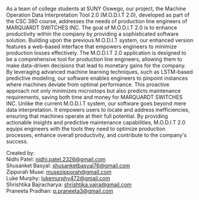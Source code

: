 As a team of college students at SUNY Oswego, our project, the Machine Operation Data Interpretation Tool 2.0 (M.O.D.I.T 2.0), developed as part of the CSC 380 course, addresses the needs of production line engineers of MARQUARDT SWITCHES INC. The goal of M.O.D.I.T 2.0 is to enhance productivity within the company by providing a sophisticated software solution. Building upon the previous M.O.D.I.T system, our enhanced version features a web-based interface that empowers engineers to minimize production losses effectively. The M.O.D.I.T 2.0 application is designed to be a comprehensive tool for production line engineers, allowing them to make data-driven decisions that lead to monetary gains for the company. By leveraging advanced machine learning techniques, such as LSTM-based predictive modeling, our software enables engineers to pinpoint instances where machines deviate from optimal performance. This proactive approach not only minimizes microstops but also predicts maintenance requirements, saving both time and money for MARQUARDT SWITCHES INC. Unlike the current M.O.D.I.T system, our software goes beyond mere data interpretation. It empowers users to locate and address inefficiencies, ensuring that machines operate at their full potential. By providing actionable insights and predictive maintenance capabilities, M.O.D.I.T 2.0 equips engineers with the tools they need to optimize production processes, enhance overall productivity, and contribute to the company's success.

Created by:\
Nidhi Patel: nidhi.patel.2326@gmail.com\
Shusanket Basyal: shusanketbasyal76@gmail.com\
Zipporah Muse: musezipporah@gmail.com\
Luke Murphy: lukemurphy472@gmail.com\
Shrishtika Bajracharya: shrishtika.vajra@gmail.com\
Praneeta Pradhan: p.praneeta3@gmail.com

